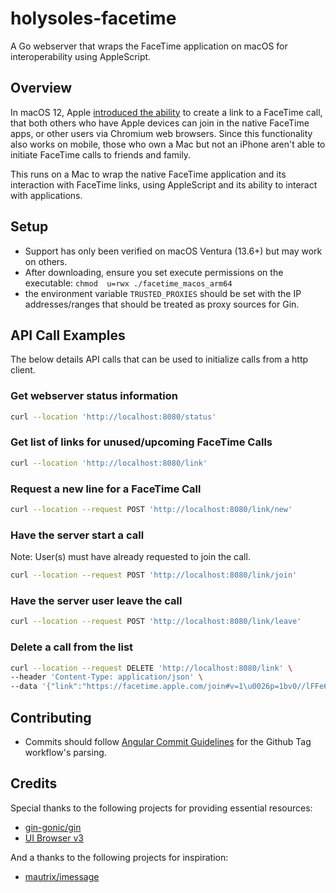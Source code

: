 # holysoles-facetime

A Go webserver that wraps the FaceTime application on macOS for interoperability using AppleScript.

## Overview

In macOS 12, Apple [introduced the ability](https://support.apple.com/guide/facetime/join-a-call-from-a-facetime-link-fctm2cd42547/5.0/mac/13.0) to create a link to a FaceTime call, that both others who have Apple devices can join in the native FaceTime apps, or other users via Chromium web browsers. Since this functionality also works on mobile, those who own a Mac but not an iPhone aren't able to initiate FaceTime calls to friends and family.

This runs on a Mac to wrap the native FaceTime application and its interaction with FaceTime links, using AppleScript and its ability to interact with applications.

## Setup

- Support has only been verified on macOS Ventura (13.6+) but may work on others.
- After downloading, ensure you set execute permissions on the executable: `chmod  u=rwx ./facetime_macos_arm64`
- the environment variable `TRUSTED_PROXIES` should be set with the IP addresses/ranges that should be treated as proxy sources for Gin.

## API Call Examples

The below details API calls that can be used to initialize calls from a http client.

### Get webserver status information
```bash
curl --location 'http://localhost:8080/status'
```
### Get list of links for unused/upcoming FaceTime Calls
```bash
curl --location 'http://localhost:8080/link'
```
### Request a new line for a FaceTime Call
```bash
curl --location --request POST 'http://localhost:8080/link/new'
```
### Have the server start a call
Note: User(s) must have already requested to join the call.
```bash
curl --location --request POST 'http://localhost:8080/link/join'
```
### Have the server user leave the call
```bash
curl --location --request POST 'http://localhost:8080/link/leave'
```
### Delete a call from the list
```bash
curl --location --request DELETE 'http://localhost:8080/link' \
--header 'Content-Type: application/json' \
--data '{"link":"https://facetime.apple.com/join#v=1\u0026p=1bv0//lFFe6uYY7be8h5vw\u0026k=fkA7tz4FRASGFLc5345_pkFJ_rCQJAdJH6F8z2OGrIZ"}'
```

## Contributing
- Commits should follow [Angular Commit Guidelines](https://github.com/angular/angular.js/blob/master/DEVELOPERS.md#-git-commit-guidelines) for the Github Tag workflow's parsing.

## Credits
Special thanks to the following projects for providing essential resources:
- [gin-gonic/gin](https://github.com/gin-gonic/gin)
- [UI Browser v3](https://latenightsw.com/freeware/ui-browser/)

And a thanks to the following projects for inspiration:
- [mautrix/imessage](https://github.com/mautrix/imessage)
